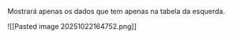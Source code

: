 Mostrará apenas os dados que tem apenas na tabela da esquerda.

![[Pasted image 20251022164752.png]]
